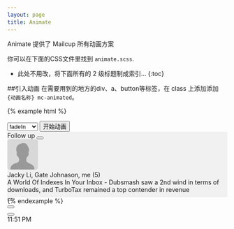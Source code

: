 ```yaml
---
layout: page
title: Animate
---
```


Animate 提供了 Mailcup 所有动画方案

你可以在下面的CSS文件里找到 `animate.scss`.

* 此处不用改，将下面所有的 2 级标题制成索引...
{:toc}

##引入动画
在需要用到的地方的div、a、button等标签，在 class 上添加添加 `{动画名称} mc-animated`。

{% example html %}
<div>
  <form>
      <select class="input input--dropdown js--animations">
          <option value="fadeIn">fadeIn</option>
          <option value="fadeOut">fadeOut</option>
      </select>
      <button class="mc-button-primary js--triggerAnimation">开始动画</button>
    </form>
  <div style='height:150px;width:100%;background-color:#f1f1f1'>
  <div class='mc-threadlist-section'>
    <div class='mc-section-header'>
      <span class='mc-text-content'>Follow up</span>
      <button class='mc-button-nobg'><span class='mc-icon-alldone'></span></button>
    </div>
    <div class='mc-section mc-section-marked' id="animationSandbox">
      <a class='mc-threadlist-item'>
        <div class='mc-threadlist-item-left'>
          <img class="mc-avatar-mid" src="../img/Mailcup-avatar-default.png"/>
        </div>
        <div class='mc-threadlist-item-content'>
          <div class='mc-threadlist-headline'>Jacky Li, Gate Johnason, me (5)</div>
          <div class='mc-threadlist-subject'>
            A World Of Indexes In Your Inbox - <span class="mc-threadlist-summary">Dubsmash saw a 2nd wind in terms of downloads, and TurboTax remained a top contender in revenue</span>
          </div>
        </div>
        <div class='mc-threadlist-mark'><span class="mc-icon-pin mc-color-icon-midblue"></span></div>
        <div class='mc-threadlist-item-right'>
          <div><button class='mc-button-nobg' onclick="closeanimation()"><span class="mc-icon-done"></span></button></div>
          <div><button class='mc-button-nobg'><span class="mc-icon-pin mc-color-icon-midblue"></span></button></div>
          <div><button class='mc-button-nobg'><span class="mc-icon-label"></span></button></div>
        </div>
        <div class='mc-threadlist-date'>11:51 PM</div>
      </a>
    </div>
  </div>
</div>
</div>
<script type="text/javascript">
function testAnim(x) {
    $('#animationSandbox').removeClass().addClass(x + ' mc-animated').one('webkitAnimationEnd mozAnimationEnd MSAnimationEnd oanimationend animationend', function(){
      $(this).removeClass();
    });
  };

  $(document).ready(function(){
    $('.js--triggerAnimation').click(function(e){
      e.preventDefault();
      var anim = $('.js--animations').val();
      testAnim(anim);
    });

    $('.js--animations').change(function(){
      var anim = $(this).val();
      testAnim(anim);
    });
  });
</script>
{% endexample %}
